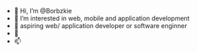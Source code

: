 - 👋 Hi, I’m @Borbzkie
- 👀 I’m interested in web, mobile and application development
- 🌱 aspiring web/ application developer  or software enginner
- 💞️ 
- 📫 

<!---
Borbzkie/Borbzkie is a ✨ special ✨ repository because its `README.md` (this file) appears on your GitHub profile.
You can click the Preview link to take a look at your changes.
--->
